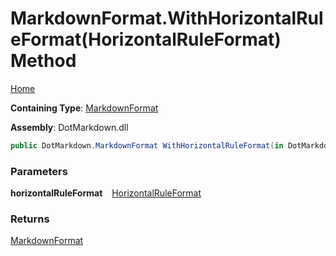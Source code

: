 # MarkdownFormat\.WithHorizontalRuleFormat\(HorizontalRuleFormat\) Method

[Home](../../../README.md)

**Containing Type**: [MarkdownFormat](../README.md)

**Assembly**: DotMarkdown\.dll

```csharp
public DotMarkdown.MarkdownFormat WithHorizontalRuleFormat(in DotMarkdown.HorizontalRuleFormat horizontalRuleFormat)
```

### Parameters

**horizontalRuleFormat** &ensp; [HorizontalRuleFormat](../../HorizontalRuleFormat/README.md)

### Returns

[MarkdownFormat](../README.md)

